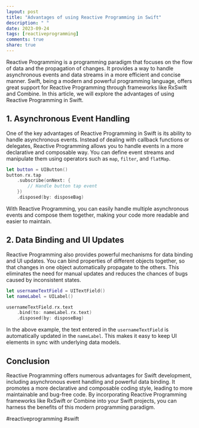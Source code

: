 ```yaml
---
layout: post
title: "Advantages of using Reactive Programming in Swift"
description: " "
date: 2023-09-24
tags: [reactiveprogramming]
comments: true
share: true
---
```


Reactive Programming is a programming paradigm that focuses on the flow of data and the propagation of changes. It provides a way to handle asynchronous events and data streams in a more efficient and concise manner. Swift, being a modern and powerful programming language, offers great support for Reactive Programming through frameworks like RxSwift and Combine. In this article, we will explore the advantages of using Reactive Programming in Swift.

## 1. Asynchronous Event Handling

One of the key advantages of Reactive Programming in Swift is its ability to handle asynchronous events. Instead of dealing with callback functions or delegates, Reactive Programming allows you to handle events in a more declarative and composable way. You can define event streams and manipulate them using operators such as `map`, `filter`, and `flatMap`.

```swift
let button = UIButton()
button.rx.tap
    .subscribe(onNext: {
        // Handle button tap event
    })
    .disposed(by: disposeBag)
```

With Reactive Programming, you can easily handle multiple asynchronous events and compose them together, making your code more readable and easier to maintain.

## 2. Data Binding and UI Updates

Reactive Programming also provides powerful mechanisms for data binding and UI updates. You can bind properties of different objects together, so that changes in one object automatically propagate to the others. This eliminates the need for manual updates and reduces the chances of bugs caused by inconsistent states.

```swift
let usernameTextField = UITextField()
let nameLabel = UILabel()

usernameTextField.rx.text
    .bind(to: nameLabel.rx.text)
    .disposed(by: disposeBag)
```

In the above example, the text entered in the `usernameTextField` is automatically updated in the `nameLabel`. This makes it easy to keep UI elements in sync with underlying data models.

## Conclusion

Reactive Programming offers numerous advantages for Swift development, including asynchronous event handling and powerful data binding. It promotes a more declarative and composable coding style, leading to more maintainable and bug-free code. By incorporating Reactive Programming frameworks like RxSwift or Combine into your Swift projects, you can harness the benefits of this modern programming paradigm.

#reactiveprogramming #swift